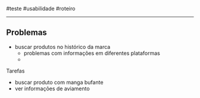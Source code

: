 #teste #usabilidade #roteiro

---

Problemas
- 
- buscar produtos no histórico da marca
  - problemas com informações em diferentes plataformas
  - 


Tarefas
- buscar produto com manga bufante
- ver informações de aviamento
